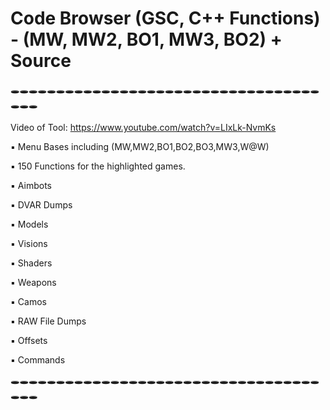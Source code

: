 # Code Browser (GSC, C++ Functions) - (MW, MW2, BO1, MW3, BO2) + Source

🕳🕳🕳🕳🕳🕳🕳🕳🕳🕳🕳🕳🕳🕳🕳🕳🕳🕳🕳🕳🕳🕳🕳🕳🕳🕳🕳🕳🕳🕳🕳🕳🕳🕳🕳🕳🕳

Video of Tool:
https://www.youtube.com/watch?v=LIxLk-NvmKs


▪ Menu Bases including (MW,MW2,BO1,BO2,BO3,MW3,W@W)

▪ 150 Functions for the highlighted games.

▪ Aimbots

▪ DVAR Dumps

▪ Models

▪ Visions

▪ Shaders

▪ Weapons

▪ Camos

▪ RAW File Dumps

▪ Offsets

▪ Commands

🕳🕳🕳🕳🕳🕳🕳🕳🕳🕳🕳🕳🕳🕳🕳🕳🕳🕳🕳🕳🕳🕳🕳🕳🕳🕳🕳🕳🕳🕳🕳🕳🕳🕳🕳🕳🕳
